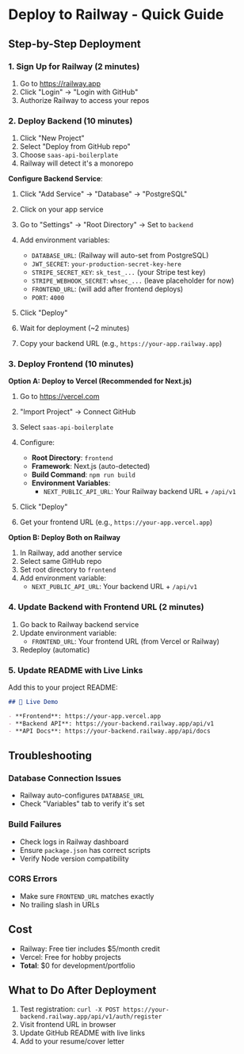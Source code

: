 # Deploy to Railway - Quick Guide

## Step-by-Step Deployment

### 1. Sign Up for Railway (2 minutes)
1. Go to https://railway.app
2. Click "Login" → "Login with GitHub"
3. Authorize Railway to access your repos

### 2. Deploy Backend (10 minutes)

1. Click "New Project"
2. Select "Deploy from GitHub repo"
3. Choose `saas-api-boilerplate`
4. Railway will detect it's a monorepo

**Configure Backend Service**:
1. Click "Add Service" → "Database" → "PostgreSQL"
2. Click on your app service
3. Go to "Settings" → "Root Directory" → Set to `backend`
4. Add environment variables:
   - `DATABASE_URL`: (Railway will auto-set from PostgreSQL)
   - `JWT_SECRET`: `your-production-secret-key-here`
   - `STRIPE_SECRET_KEY`: `sk_test_...` (your Stripe test key)
   - `STRIPE_WEBHOOK_SECRET`: `whsec_...` (leave placeholder for now)
   - `FRONTEND_URL`: (will add after frontend deploys)
   - `PORT`: `4000`

5. Click "Deploy"
6. Wait for deployment (~2 minutes)
7. Copy your backend URL (e.g., `https://your-app.railway.app`)

### 3. Deploy Frontend (10 minutes)

**Option A: Deploy to Vercel (Recommended for Next.js)**

1. Go to https://vercel.com
2. "Import Project" → Connect GitHub
3. Select `saas-api-boilerplate`
4. Configure:
   - **Root Directory**: `frontend`
   - **Framework**: Next.js (auto-detected)
   - **Build Command**: `npm run build`
   - **Environment Variables**:
     - `NEXT_PUBLIC_API_URL`: Your Railway backend URL + `/api/v1`

5. Click "Deploy"
6. Get your frontend URL (e.g., `https://your-app.vercel.app`)

**Option B: Deploy Both on Railway**

1. In Railway, add another service
2. Select same GitHub repo
3. Set root directory to `frontend`
4. Add environment variable:
   - `NEXT_PUBLIC_API_URL`: Your backend URL + `/api/v1`

### 4. Update Backend with Frontend URL (2 minutes)

1. Go back to Railway backend service
2. Update environment variable:
   - `FRONTEND_URL`: Your frontend URL (from Vercel or Railway)
3. Redeploy (automatic)

### 5. Update README with Live Links

Add this to your project README:

```markdown
## 🚀 Live Demo

- **Frontend**: https://your-app.vercel.app
- **Backend API**: https://your-backend.railway.app/api/v1
- **API Docs**: https://your-backend.railway.app/api/docs
```

## Troubleshooting

### Database Connection Issues
- Railway auto-configures `DATABASE_URL`
- Check "Variables" tab to verify it's set

### Build Failures
- Check logs in Railway dashboard
- Ensure `package.json` has correct scripts
- Verify Node version compatibility

### CORS Errors
- Make sure `FRONTEND_URL` matches exactly
- No trailing slash in URLs

## Cost
- Railway: Free tier includes $5/month credit
- Vercel: Free for hobby projects
- **Total**: $0 for development/portfolio

## What to Do After Deployment

1. Test registration: `curl -X POST https://your-backend.railway.app/api/v1/auth/register`
2. Visit frontend URL in browser
3. Update GitHub README with live links
4. Add to your resume/cover letter
